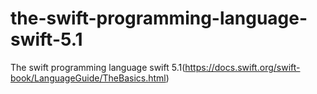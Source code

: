 # the-swift-programming-language-swift-5.1
The swift programming language swift 5.1(https://docs.swift.org/swift-book/LanguageGuide/TheBasics.html)
